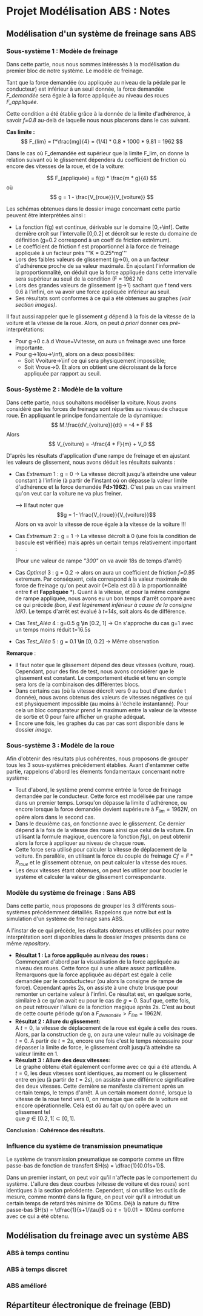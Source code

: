 # Projet Modélisation ABS : Notes

## Modélisation d'un système de freinage sans ABS

### Sous-système 1 : Modèle de freinage
Dans cette partie, nous nous sommes intéressés à la modélisation du premier bloc de notre système. Le modèle de freinage.

Tant que la force demandée (ou appliquée au niveau de la pédale par le conducteur) est inférieur à un seuil donnée, la force demandée *F_demandée* sera égale à la force appliquée au niveau des roues *F_appliquée*.

Cette condition a été établie grâce à la donnée de la limite d'adhérence, à savoir *f=0.8* au-delà de laquelle nous nous placerons dans le cas suivant.

__Cas limite :__                                              
$$
F_{lim} = f*\frac{mg}{4} = (1/4) * 0.8 * 1000 * 9.81 = 1962 
$$

Dans le cas où F_demandée est supérieur que la limite F_lim, on donne la relation suivant où le glissement dépendera du coefficient de friction où encore des vitesses de la roue, et de la voiture:

$$
F_{appliquée} = f(g) * \frac{m * g}{4}  
$$
où
$$
g = 1 - \frac{V_{roue}}{V_{voiture}}
$$

Les schémas obtenues dans le dossier image concernant cette partie peuvent être interprétées ainsi : 

* La fonction f(g) est continue, dérivable sur le domaine [0,+\inf[. Cette dernière croît sur l'intervalle [0,0.2] et décroît sur le reste du domaine de définition (g=0.2 correspond à un coeff de friction extrêmum).
* Le coefficient de friction f est proportionnel à la force de freinage appliquée à un facteur près '''K = 0.25*mg''' 
* Lors des faibles valeurs de glissement (g->0), on a un facteur d'adhérence proche de sa valeur maximale. En ajoutant l'information de la proportionnalité, on déduit que la force appliquée dans cette intervalle sera supérieur au seuil de la condition (F = 1962 N)
* Lors des grandes valeurs de glissement (g->1) sachant que f tend vers 0.6 à l'infini, on va avoir une force appliquée inférieur au seuil.
* Ses résultats sont conformes à ce qui a été obtenues au graphes *(voir section images)*.

Il faut aussi rappeler que le glissement *g* dépend à la fois de la vitesse de la voiture et la vitesse de la roue.
Alors, on peut *à priori* donner ces *pré*-interprétations:
* Pour g->0 c.à.d Vroue=Vvitesse, on aura un freinage avec une force importante.
* Pour g->1(ou->\inf), alors on a deux possibilités:
    * Soit Vvoiture->\inf ce qui sera physiquement impossible;
    * Soit Vroue->0. Et alors on obtient une décroissant de la force appliquée par rapport au seuil.

### Sous-Système 2 : Modèle de la voiture
Dans cette partie, nous souhaitons modéliser la voiture. Nous avons considéré que les forces de freinage sont réparties au niveau de chaque roue. 
En appliquant le principe fondamentale de la dynamique:
$$
    M.\frac{dV_{voiture}}{dt} = -4 * F
$$
Alors
$$
    V_{voiture} = -\frac{4 * F}{m} + V_0
$$

D'après les résultats d'application d'une rampe de freinage et en ajustant les valeurs de glissement, nous avons déduit les résultats suivants : 

* Cas *Extremum* 1 : g = 0 -> La vitesse décroît jusqu'à atteindre une valeur constant à l'infinie (à partir de l'instant où on dépasse la valeur limite d'adhérence et la force demandée __Fd>1962__). C'est pas un cas vraiment qu'on veut car la voiture ne va plus freiner.

    --> Il faut noter que $$g = 1- \frac{V_{roue}}{V_{voiture}}$$ 
    Alors on va avoir la vitesse de roue égale à la vitesse de la voiture !!!

* Cas *Extremum* 2 : g = 1 -> La vitesse décroît à 0 (une fois la condition de bascule est vérifiée) mais après un certain temps relativement important :

    (Pour une valeur de rampe *"300"* on va avoir 18s de temps d'arrêt)

* Cas *Optimal* 3 : g = 0.2 -> alors on aura un coefficient de friction *f=0.95* extremum. Par conséquent, cela correspond à la valeur maximale de force de freinage qu'on peut avoir (*Cela est dû à la proportionnalité entre __f__ et __Fappliquée__ *).
Quant à la vitesse, et pour la même consigne de rampe appliquée, nous avons eu un bon temps d'arrêt comparé avec ce qui précède *(bon, il est légèrement inférieur à cause de la consigne IdK)*. Le temps d'arrêt est évalué à *t=14s*, soit alors 4s de différence.

* Cas *Test_Aléa* 4 : g=0.5 g __\in__ [0.2, 1] -> On s'approche du cas g=1 avec un temps moins réduit t=16.5s

* Cas *Test_Aléa* 5 : g = 0.1 __\in__ [0, 0.2] -> Même observation

__Remarque__ : 
* Il faut noter que le glissement dépend des deux vitesses (voiture, roue). Cependant, pour des fins de test, nous avons considérer que le glissement est constant. Le comportement étudié et tenu en compte sera lors de la combinaison des différentes blocs.
* Dans certains cas (où la vitesse décroît vers 0 au bout d'une durée t donnée), nous avons obtenus des valeurs de vitesses négatives ce qui est physiquement impossible (au moins à l'échelle instantanné). Pour cela un bloc comparateur prend le maximum entre la valeur de la vitesse de sortie et 0 pour faire afficher un graphe adéquat. 
* Encore une fois, les graphes du cas par cas sont disponible dans le dossier *image*.

### Sous-système 3 : Modèle de la roue
Afin d'obtenir des résultats plus cohérentes, nous proposons de grouper tous les 3 sous-systèmes précédement établies. Avant d'entammer cette partie, rappelons d'abord les élements fondamentaux concernant notre système: 
* Tout d'abord, le système prend comme entrée la force de freinage demandée par le conducteur. Cette force est modélisée par une rampe dans un premier temps. Lorsqu'on dépasse la limite d'adhérence, ou encore lorsque la force demandée devient supérieure à $F_{lim} = 1962 N$, on opère alors dans le second cas.
* Dans le deuxième cas, on fonctionne avec le glissement. Ce dernier dépend à la fois de la vitesse des roues ainsi que celui de la voiture. En utilisant la formule magique, ouencore la fonction $f(g)$, on peut obtenir alors la force à appliquer au niveau de chaque roue.
* Cette force sera utilisé pour calculer la vitesse de déplacement de la voiture. En parallèle, en utilisant la force du couple de freinage $Cf = F*R_{roue}$ et le glissement obtenue, on peut calculer la vitesse des roues.
* Les deux vitesses étant obtenues, on peut les utiliser pour boucler le système et calculer la valeur de glissement correspondante. 


### Modèle du système de freinage : Sans ABS
Dans cette partie, nous proposons de grouper les 3 différents sous-systèmes précédemment détaillés. Rappelons que notre but est la simulation d'un système de freinage sans ABS.

A l'instar de ce qui précède, les résultats obtenues et utilisées pour notre interprétation sont disponibles dans le dossier *images* présents dans ce même *repository*.

* __Résultat 1 : La force appliquée au niveau des roues :__ \
Commençant d'abord par la visualisation de la force appliquée au niveau des roues. Cette force qui a une allure assez particulière. Remarquons que la force appliquée au départ est égale à celle demandée par le conductucteur (ou alors la consigne de rampe de force). Cependant après 2s, on assiste à une chute brusque pour remonter un certaine valeur à l'infini. Ce résultat est, en quelque sorte, similaire à ce qu'on avait eu pour le cas de $g=0$. Sauf que, cette fois, on peut retrouver l'allure de la fonction magique après 2s. C'est au bout de cette courte période qu'on a $F_{demandée}>F_{lim}=1962N$. 
* __Résultat 2 : Allure du glissement:__ \
A $t=0$, la vitesse de déplacement de la roue est égale à celle des roues. Alors, par la construction de g, on aura une valeur nulle au voisinage de $t=0$. A partir de $t=2s$, encore une fois c'est le temps nécessaire pour dépasser la limite de force, le glissement croît jusqu'à atteindre sa valeur limite en 1.
* __Résulatt 3 : Allure des deux vitesses:__\
Le graphe obtenu était également conforme avec ce qui a été attendu. A $t=0$, les deux vitesses sont identiques, au moment ou le glissement entre en jeu (à partir de $t=2s$), on assiste à une différence significative des deux vitesses. Cette dernière se manifeste clairement après un certain temps, le temps d'arrêt. A un certain moment donné, lorsque la vitesse de la roue tend vers 0, on remaque que celle de la voiture est encore opérationnelle. Celà est dû au fait qu'on opère avec un glissement tel \
que $g \in [0.2,1[ \subset [0,1]$. 

__Conclusion : Cohérence des résultats.__

### Influence du système de transmission pneumatique
Le système de transmission pneumatique se comporte comme un filtre passe-bas de fonction de transfert $H(s) = \dfrac{1}{0.01s+1}$. 

Dans un premier instant, on peut voir qu'il n'affecte pas le comportement du système. L'allure des deux courbes (vitesse de voiture et des roues) sont identiques à la section précédente. Cependent, si on utilise les outils de mesure, comme montré dans la figure, on peut voir qu'il a introduit un certain temps de retard très minime de $100ms$.
Déjà la nature du filtre passe-bas $H(s) = \dfrac{1}{s+1/\tau}$ où $\tau = 1/0.01 = 100ms$ confome avec ce qui a été obtenu. 

## Modélisation du freinage avec un système ABS
### ABS à temps continu
### ABS à temps discret
### ABS amélioré

## Répartiteur électronique de freinage (EBD)


